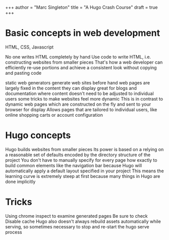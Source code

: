 +++
author = "Marc Singleton"
title = "A Hugo Crash Course"
draft = true
+++

# Basic concepts in web development
HTML, CSS, Javascript

No one writes HTML completely by hand
Use code to write HTML, i.e. constructing websites from smaller pieces
That's how a web developer can efficiently re-use portions and achieve a consistent look without copying and pasting code

static web generators generate web sites before hand
    web pages are largely fixed in the content they can display
    great for blogs and documentation where content doesn't need to be adjusted to individual users
    some tricks to make websites feel more dynamic
    This is in contrast to dynamic web pages which are constructed on the fly and sent to your browser for display
        Allows pages that are tailored to individual users, like online shopping carts or account configuration

# Hugo concepts
Hugo builds websites from smaller pieces
Its power is based on a relying on a reasonable set of defaults encoded by the directory structure of the project
You don't have to manually specify for every page how exactly to build common elements like the navigation bar because Hugo will automatically apply a default layout specified in your project
This means the learning curve is extremely steep at first because many things in Hugo are done implicitly

# Tricks
Using chrome inspect to examine generated pages
Be sure to check Disable cache
Hugo also doesn't always rebuild assets automatically while serving, so sometimes necessary to stop and re-start the hugo serve process